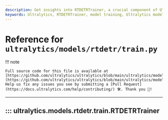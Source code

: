 ```yaml
---
description: Get insights into RTDETRTrainer, a crucial component of Ultralytics for effective model training. Explore detailed documentation at Ultralytics.
keywords: Ultralytics, RTDETRTrainer, model training, Ultralytics models, PyTorch models, neural networks, machine learning, deep learning
---
```


# Reference for `ultralytics/models/rtdetr/train.py`

!!! note

    Full source code for this file is available at [https://github.com/ultralytics/ultralytics/blob/main/ultralytics/models/rtdetr/train.py](https://github.com/ultralytics/ultralytics/blob/main/ultralytics/models/rtdetr/train.py). Help us fix any issues you see by submitting a [Pull Request](https://docs.ultralytics.com/help/contributing/) 🛠️. Thank you 🙏!

---
## ::: ultralytics.models.rtdetr.train.RTDETRTrainer
<br><br>
